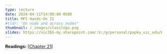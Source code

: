 ```yaml
---
type: lecture
date: 2024-04-11T14:00:00-0500
title: MPI Hands-On II
#tldr: "On node and across nodes"
thumbnail: /_images/classlogo.png
slides: https://uic365-my.sharepoint.com/:b:/g/personal/papka_uic_edu/Ef_7S3fmQAtGv_A-WtYFDUAB054msBsHFep5a42L4yT8uA?e=sUpPNV
---
```

**Readings:** [[Chapter 21](https://learning.oreilly.com/library/view/high-performance-computing/9780124202153/XHTML/B9780124201583000216/B9780124201583000216.xhtml)]